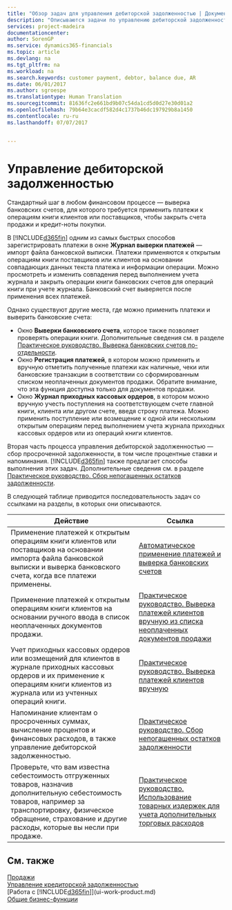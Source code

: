 ```yaml
---
title: "Обзор задач для управления дебиторской задолженностью | Документы Майкрософт"
description: "Описываются задачи по управлению дебиторской задолженностью и применению платежей к операциям книг клиентов и поставщиков."
services: project-madeira
documentationcenter: 
author: SorenGP
ms.service: dynamics365-financials
ms.topic: article
ms.devlang: na
ms.tgt_pltfrm: na
ms.workload: na
ms.search.keywords: customer payment, debtor, balance due, AR
ms.date: 06/01/2017
ms.author: sgroespe
ms.translationtype: Human Translation
ms.sourcegitcommit: 81636fc2e661bd9b07c54da1cd5d0d27e30d01a2
ms.openlocfilehash: 79b64e3cacdf582d4c1737b46dc197929b8a1450
ms.contentlocale: ru-ru
ms.lasthandoff: 07/07/2017


---
```

# <a name="managing-receivables"></a>Управление дебиторской задолженностью
Стандартный шаг в любом финансовом процессе — выверка банковских счетов, для которого требуется применить платежи к операциям книги клиентов или поставщиков, чтобы закрыть счета продажи и кредит-ноты покупки.  

В [!INCLUDE[d365fin](includes/d365fin_md.md)] одним из самых быстрых способов зарегистрировать платежи в окне **Журнал выверки платежей** — импорт файла банковской выписки. Платежи применяются к открытым операциям книги поставщиков или клиентов на основании совпадающих данных текста платежа и информации операции. Можно просмотреть и изменить совпадения перед выполнением учета журнала и закрыть операции книги банковских счетов для операций книги при учете журнала. Банковский счет выверяется после применения всех платежей.

Однако существуют другие места, где можно применить платежи и выверить банковские счета:  

* Окно **Выверки банковского счета**, которое также позволяет проверять операции книги. Дополнительные сведения см. в разделе [Практическое руководство. Выверка банковских счетов по-отдельности](bank-how-reconcile-bank-accounts-separately.md).  
* Окно **Регистрация платежей**, в котором можно применить и вручную отметить полученные платежи как наличные, чеки или банковские транзакции в соответствии со сформированным списком неоплаченных документов продажи. Обратите внимание, что эта функция доступна только для документов продажи.  
* Окно **Журнал приходных кассовых ордеров**, в котором можно вручную учесть поступления на соответствующем счете главной книги, клиента или другом счете, введя строку платежа. Можно применить поступление или возмещение к одной или нескольким открытым операциям перед выполнением учета журнала приходных кассовых ордеров или из операций книги клиентов.  

Вторая часть процесса управления дебиторской задолженностью — сбор просроченной задолженности, в том числе процентные ставки и напоминания. [!INCLUDE[d365fin](includes/d365fin_md.md)] также предлагает способы выполнения этих задач. Дополнительные сведения см. в разделе [Практическое руководство. Сбор непогашенных остатков задолженности](receivables-collect-outstanding-balances.md).  

В следующей таблице приводится последовательность задач со ссылками на разделы, в которых они описываются.  

| Действие | Ссылка |
| --- | --- |
| Применение платежей к открытым операциям книги клиентов или поставщиков на основании импорта файла банковской выписки и выверка банковского счета, когда все платежи применены. |[Автоматическое применение платежей и выверка банковских счетов](receivables-apply-payments-auto-reconcile-bank-accounts.md) |
| Применение платежей к открытым операциям книги клиентов на основании ручного ввода в список неоплаченных документов продажи. |[Практическое руководство. Выверка платежей клиентов вручную из списка неоплаченных документов продажи](receivables-how-reconcile-customer-payments-list-unpaid-sales-documents.md) |
| Учет приходных кассовых ордеров или возмещений для клиентов в журнале приходных кассовых ордеров и их применение к операциям книги клиентов из журнала или из учтенных операций книги. |[Практическое руководство. Выверка платежей клиентов вручную](receivables-how-apply-sales-transactions-manually.md) |
| Напоминание клиентам о просроченных суммах, вычисление процентов и финансовых расходов, в также управление дебиторской задолженностью. |[Практическое руководство. Сбор непогашенных остатков задолженности](receivables-collect-outstanding-balances.md) |
|Проверьте, что вам известна себестоимость отгруженных товаров, назначив дополнительную себестоимость товаров, например за транспортировку, физическое обращение, страхование и другие расходы, которые вы несли при продаже.|[Практическое руководство. Использование товарных издержек для учета дополнительных торговых расходов](payables-how-assign-item-charges.md)|
## <a name="see-also"></a>См. также
[Продажи](sales-manage-sales.md)  
[Управление кредиторской задолженностью](payables-manage-payables.md)  
[Работа с [!INCLUDE[d365fin](includes/d365fin_md.md)]](ui-work-product.md)  
[Общие бизнес-функции](ui-across-business-areas.md)

